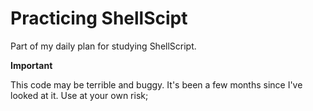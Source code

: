 # Practicing ShellScipt

Part of my daily plan for studying ShellScript.

**Important**

This code may be terrible and buggy. It's been a few months since I've looked at it. Use at your own risk;
